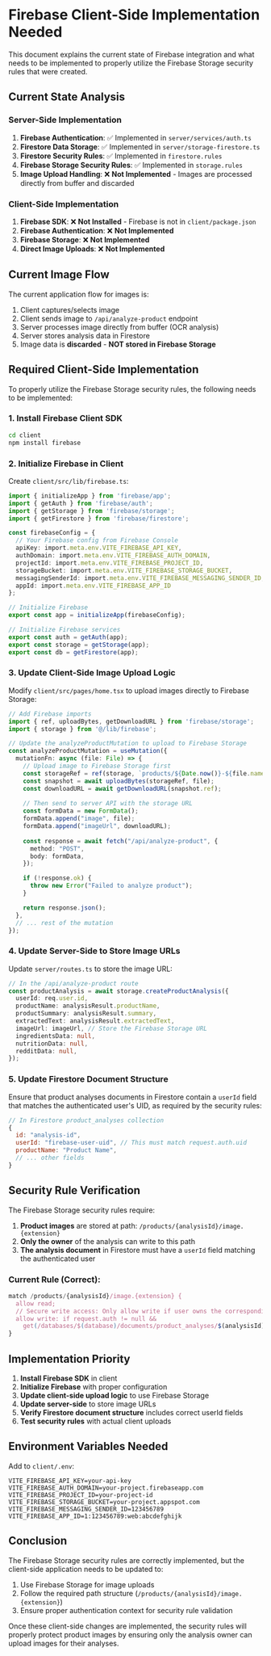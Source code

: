# Firebase Client-Side Implementation Needed

This document explains the current state of Firebase integration and what needs to be implemented to properly utilize the Firebase Storage security rules that were created.

## Current State Analysis

### Server-Side Implementation
1. **Firebase Authentication**: ✅ Implemented in `server/services/auth.ts`
2. **Firestore Data Storage**: ✅ Implemented in `server/storage-firestore.ts`
3. **Firestore Security Rules**: ✅ Implemented in `firestore.rules`
4. **Firebase Storage Security Rules**: ✅ Implemented in `storage.rules`
5. **Image Upload Handling**: ❌ **Not Implemented** - Images are processed directly from buffer and discarded

### Client-Side Implementation
1. **Firebase SDK**: ❌ **Not Installed** - Firebase is not in `client/package.json`
2. **Firebase Authentication**: ❌ **Not Implemented**
3. **Firebase Storage**: ❌ **Not Implemented**
4. **Direct Image Uploads**: ❌ **Not Implemented**

## Current Image Flow

The current application flow for images is:

1. Client captures/selects image
2. Client sends image to `/api/analyze-product` endpoint
3. Server processes image directly from buffer (OCR analysis)
4. Server stores analysis data in Firestore
5. Image data is **discarded** - **NOT stored in Firebase Storage**

## Required Client-Side Implementation

To properly utilize the Firebase Storage security rules, the following needs to be implemented:

### 1. Install Firebase Client SDK

```bash
cd client
npm install firebase
```

### 2. Initialize Firebase in Client

Create `client/src/lib/firebase.ts`:

```typescript
import { initializeApp } from 'firebase/app';
import { getAuth } from 'firebase/auth';
import { getStorage } from 'firebase/storage';
import { getFirestore } from 'firebase/firestore';

const firebaseConfig = {
  // Your Firebase config from Firebase Console
  apiKey: import.meta.env.VITE_FIREBASE_API_KEY,
  authDomain: import.meta.env.VITE_FIREBASE_AUTH_DOMAIN,
  projectId: import.meta.env.VITE_FIREBASE_PROJECT_ID,
  storageBucket: import.meta.env.VITE_FIREBASE_STORAGE_BUCKET,
  messagingSenderId: import.meta.env.VITE_FIREBASE_MESSAGING_SENDER_ID,
  appId: import.meta.env.VITE_FIREBASE_APP_ID
};

// Initialize Firebase
export const app = initializeApp(firebaseConfig);

// Initialize Firebase services
export const auth = getAuth(app);
export const storage = getStorage(app);
export const db = getFirestore(app);
```

### 3. Update Client-Side Image Upload Logic

Modify `client/src/pages/home.tsx` to upload images directly to Firebase Storage:

```typescript
// Add Firebase imports
import { ref, uploadBytes, getDownloadURL } from 'firebase/storage';
import { storage } from '@/lib/firebase';

// Update the analyzeProductMutation to upload to Firebase Storage
const analyzeProductMutation = useMutation({
  mutationFn: async (file: File) => {
    // Upload image to Firebase Storage first
    const storageRef = ref(storage, `products/${Date.now()}-${file.name}`);
    const snapshot = await uploadBytes(storageRef, file);
    const downloadURL = await getDownloadURL(snapshot.ref);
    
    // Then send to server API with the storage URL
    const formData = new FormData();
    formData.append("image", file);
    formData.append("imageUrl", downloadURL);
    
    const response = await fetch("/api/analyze-product", {
      method: "POST",
      body: formData,
    });

    if (!response.ok) {
      throw new Error("Failed to analyze product");
    }

    return response.json();
  },
  // ... rest of the mutation
});
```

### 4. Update Server-Side to Store Image URLs

Update `server/routes.ts` to store the image URL:

```typescript
// In the /api/analyze-product route
const productAnalysis = await storage.createProductAnalysis({
  userId: req.user.id,
  productName: analysisResult.productName,
  productSummary: analysisResult.summary,
  extractedText: analysisResult.extractedText,
  imageUrl: imageUrl, // Store the Firebase Storage URL
  ingredientsData: null,
  nutritionData: null,
  redditData: null,
});
```

### 5. Update Firestore Document Structure

Ensure that product analyses documents in Firestore contain a `userId` field that matches the authenticated user's UID, as required by the security rules:

```javascript
// In Firestore product_analyses collection
{
  id: "analysis-id",
  userId: "firebase-user-uid", // This must match request.auth.uid
  productName: "Product Name",
  // ... other fields
}
```

## Security Rule Verification

The Firebase Storage security rules require:

1. **Product images** are stored at path: `/products/{analysisId}/image.{extension}`
2. **Only the owner** of the analysis can write to this path
3. **The analysis document** in Firestore must have a `userId` field matching the authenticated user

### Current Rule (Correct):
```javascript
match /products/{analysisId}/image.{extension} {
  allow read;
  // Secure write access: Only allow write if user owns the corresponding analysis
  allow write: if request.auth != null &&
    get(/databases/$(database)/documents/product_analyses/$(analysisId)).data.userId == request.auth.uid;
}
```

## Implementation Priority

1. **Install Firebase SDK** in client
2. **Initialize Firebase** with proper configuration
3. **Update client-side upload logic** to use Firebase Storage
4. **Update server-side** to store image URLs
5. **Verify Firestore document structure** includes correct userId fields
6. **Test security rules** with actual client uploads

## Environment Variables Needed

Add to `client/.env`:
```
VITE_FIREBASE_API_KEY=your-api-key
VITE_FIREBASE_AUTH_DOMAIN=your-project.firebaseapp.com
VITE_FIREBASE_PROJECT_ID=your-project-id
VITE_FIREBASE_STORAGE_BUCKET=your-project.appspot.com
VITE_FIREBASE_MESSAGING_SENDER_ID=123456789
VITE_FIREBASE_APP_ID=1:123456789:web:abcdefghijk
```

## Conclusion

The Firebase Storage security rules are correctly implemented, but the client-side application needs to be updated to:
1. Use Firebase Storage for image uploads
2. Follow the required path structure (`/products/{analysisId}/image.{extension}`)
3. Ensure proper authentication context for security rule validation

Once these client-side changes are implemented, the security rules will properly protect product images by ensuring only the analysis owner can upload images for their analyses.
